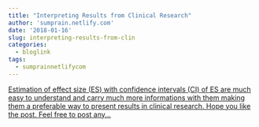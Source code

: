 ```yaml
---
title: "Interpreting Results from Clinical Research"
author: 'sumprain.netlify.com'
date: '2018-01-16'
slug: interpreting-results-from-clin
categories:
  - bloglink
tags:
  - sumprainnetlifycom
---
```


[Estimation of effect size (ES) with confidence intervals (CI) of ES are much easy to understand and carry much more informations with them making them a preferable way to present results in clinical research. Hope you like the post. Feel free to post any...<click to read more>](https://sumprain.netlify.com/post/clinical_research_results/)

